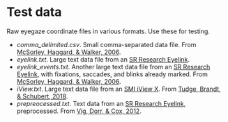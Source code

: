 # Test data

Raw eyegaze coordinate files in various formats. Use these for testing.

* *comma_delimited.csv*. Small comma-separated data file. From [McSorley, Haggard, & Walker, 2006](https://doi.org/10.1152/jn.00315.2006).
* *eyelink.txt*. Large text data file from an [SR Research Eyelink](https://www.sr-research.com/).
* *eyelink_events.txt*. Another large text data file from an [SR Research Eyelink](https://www.sr-research.com/), with fixations, saccades, and blinks already marked. From [McSorley, Haggard, & Walker, 2006](https://doi.org/10.1152/jn.00315.2006).
* *iView.txt*. Large text data file from an [SMI iView X](https://en.wikipedia.org/wiki/SensoMotoric_Instruments). From [Tudge, Brandt, & Schubert, 2018](https://doi.org/10.3758/s13414-017-1480-9).
* *prepreocessed.txt*. Text data from an [SR Research Eyelink](https://www.sr-research.com/), preprocessed. From [Vig, Dorr, & Cox, 2012](https://doi.org/10.1007/978-3-642-33786-4_7).
